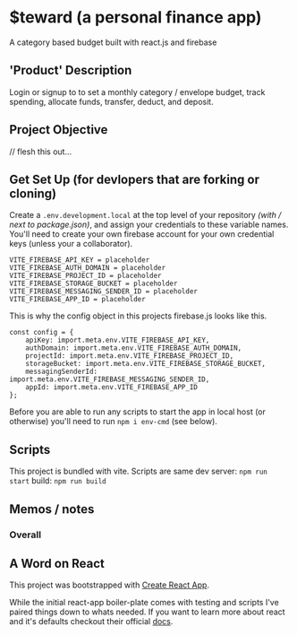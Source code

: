 # $teward (a personal finance app)
A category based budget built with react.js and firebase

## 'Product' Description
Login or signup to to set a monthly category / envelope budget, track spending, allocate funds, transfer, deduct, and deposit. 


## Project Objective
// flesh this out... 

## Get Set Up (for devlopers that are forking or cloning)

Create a `.env.development.local` at the top level of your repository _(with / next to package.json)_, and assign your credentials to these variable names. You'll need to create your own firebase account for your own credential keys (unless your a collaborator).
```
VITE_FIREBASE_API_KEY = placeholder
VITE_FIREBASE_AUTH_DOMAIN = placeholder
VITE_FIREBASE_PROJECT_ID = placeholder
VITE_FIREBASE_STORAGE_BUCKET = placeholder
VITE_FIREBASE_MESSAGING_SENDER_ID = placeholder
VITE_FIREBASE_APP_ID = placeholder
``` 
This is why the config object in this projects firebase.js looks like this.
```
const config = {
    apiKey: import.meta.env.VITE_FIREBASE_API_KEY,
    authDomain: import.meta.env.VITE_FIREBASE_AUTH_DOMAIN,
    projectId: import.meta.env.VITE_FIREBASE_PROJECT_ID,
    storageBucket: import.meta.env.VITE_FIREBASE_STORAGE_BUCKET,
    messagingSenderId: import.meta.env.VITE_FIREBASE_MESSAGING_SENDER_ID,
    appId: import.meta.env.VITE_FIREBASE_APP_ID
};
```
Before you are able to run any scripts to start the app in local host (or otherwise) you'll need to run `npm i env-cmd` (see below).

## Scripts
This project is bundled with vite. Scripts are same
dev server: `npm run start` 
build: `npm run build`
<!-- Once you have installed the `env-cmd` package, run `npm run sDev` for a custom [react scripts start](https://blog.logrocket.com/everything-you-need-know-about-react-scripts/). This custom script employs `env-cmd` to force the particular .env in the package.json scripts. `sDev` starts the development environment using .env.development.local.

_Similarly_, use `npm run bDev` to build the project using the development environment. This bundles the project in servable build files in the `./build` directory. -->

## Memos / notes
### Overall 

## A Word on React

This project was bootstrapped with [Create React App](https://github.com/facebook/create-react-app).

While the initial react-app boiler-plate comes with testing and scripts I've paired things down to whats needed. If you want to learn more about react and it's defaults checkout their official [docs](https://reactjs.org/docs/getting-started.html).

